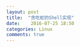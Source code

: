 ```yaml
---
layout: post
title:  "贪吃蛇的Shell实现"
date:    2016-07-25 18:50
categories: Linux
comments: true
---
```


